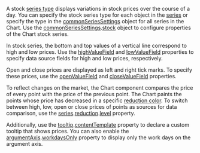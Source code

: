 A stock [series type](/Documentation/ApiReference/UI_Components/dxChart/Configuration/series/#type) displays variations in stock prices over the course of a day. You can specify the stock series type for each object in the [series](/Documentation/ApiReference/UI_Components/dxChart/Configuration/series/) or specify the type in the [commonSeriesSettings](/Documentation/ApiReference/UI_Components/dxChart/Configuration/commonSeriesSettings/) object for all series in the Chart. Use the [commonSeriesSettings](/Documentation/ApiReference/UI_Components/dxChart/Configuration/commonSeriesSettings/).[stock](/Documentation/ApiReference/UI_Components/dxChart/Series_Types/StockSeries/) object to configure properties of the Chart stock series.

In stock series, the bottom and top values of a vertical line correspond to high and low prices. Use the [highValueField](/Documentation/ApiReference/UI_Components/dxChart/Configuration/series/#highValueField) and [lowValueField](/Documentation/ApiReference/UI_Components/dxChart/Configuration/series/#lowValueField) properties to specify data source fields for high and low prices, respectively.

Open and close prices are displayed as left and right tick marks. To specify these prices, use the [openValueField](/Documentation/ApiReference/UI_Components/dxChart/Configuration/series/#openValueField) and [closeValueField](/Documentation/ApiReference/UI_Components/dxChart/Configuration/series/#closeValueField) properties.

To reflect changes on the market, the Chart component compares the price of every point with the price of the previous point. The Chart paints the points whose price has decreased in a specific [reduction color](/Documentation/ApiReference/UI_Components/dxChart/Configuration/series/reduction/#color). To switch between high, low, open or close prices of points as sources for data comparison, use the [series](/Documentation/ApiReference/UI_Components/dxChart/Configuration/series/).[reduction](/Documentation/ApiReference/UI_Components/dxChart/Configuration/series/reduction/).[level](/Documentation/ApiReference/UI_Components/dxChart/Configuration/series/reduction/#level) property.

Additionally, use the [tooltip](/Documentation/ApiReference/UI_Components/dxChart/Configuration/tooltip/).[contentTemplate](/Documentation/ApiReference/UI_Components/dxChart/Configuration/tooltip/#contentTemplate) property to declare a custom tooltip that shows prices. You can also enable the [argumentAxis](/Documentation/ApiReference/UI_Components/dxChart/Configuration/argumentAxis/).[workdaysOnly](/Documentation/ApiReference/UI_Components/dxChart/Configuration/argumentAxis/#workdaysOnly) property to display only the work days on the argument axis.

